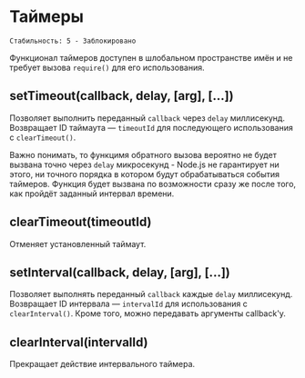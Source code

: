 # Таймеры

    Стабильность: 5 - Заблокировано

Функционал таймеров доступен в шлобальном пространстве имён и не требует вызова `require()` для его использования.

## setTimeout(callback, delay, [arg], [...])

Позволяет выполнить переданный `callback` через `delay` миллисекунд.
Возвращает ID таймаута — `timeoutId` для последующего использования с `clearTimeout()`.

Важно понимать, то функцимя обратного вызова вероятно не будет вызвана точно через `delay` микросекунд -
Node.js не гарантирует ни этого, ни точного порядка в котором будут обрабатываться события таймеров.
Функция будет вызвана по возможности сразу же после того, как пройдёт заданный интервал времени.

## clearTimeout(timeoutId)

Отменяет установленный таймаут.

## setInterval(callback, delay, [arg], [...])

Позволяет выполнять переданный `callback` каждые `delay` миллисекунд.
Возвращает ID интервала — `intervalId` для использования с `clearInterval()`.
Кроме того, можно передавать аргументы callback'у.

## clearInterval(intervalId)

Прекращает действие интервального таймера.

